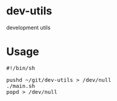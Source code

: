 # dev-utils
development utils

# Usage

<pre>
#!/bin/sh

pushd ~/git/dev-utils > /dev/null
./main.sh
popd > /dev/null
</pre>
